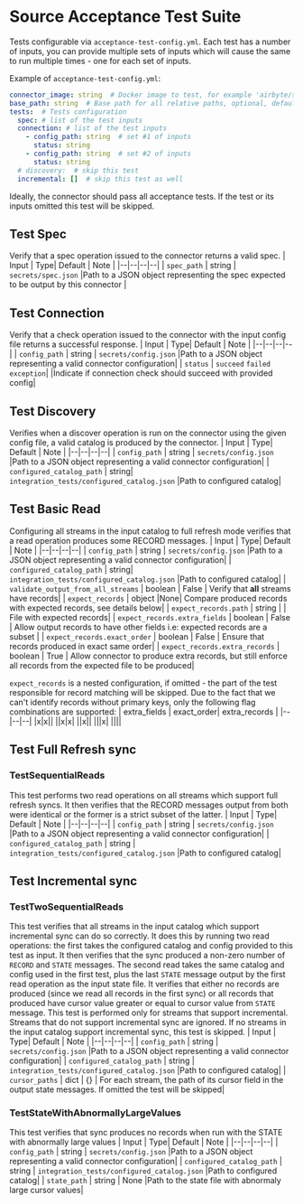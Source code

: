 # Source Acceptance Test Suite

Tests configurable via `acceptance-test-config.yml`. Each test has a number of inputs, 
you can provide multiple sets of inputs which will cause the same to run multiple times - one for each set of inputs.

Example of `acceptance-test-config.yml`:
```yaml
connector_image: string  # Docker image to test, for example 'airbyte/source-hubspot:0.1.0'
base_path: string  # Base path for all relative paths, optional, default - ./
tests:  # Tests configuration 
  spec: # list of the test inputs
  connection: # list of the test inputs
    - config_path: string  # set #1 of inputs
      status: string
    - config_path: string  # set #2 of inputs
      status: string
  # discovery:  # skip this test
  incremental: []  # skip this test as well
```
Ideally, the connector should pass all acceptance tests. If the test or its inputs omitted this test will be skipped. 
 
## Test Spec
Verify that a spec operation issued to the connector returns a valid spec.
| Input |  Type| Default | Note |
|--|--|--|--|
| `spec_path` | string | `secrets/spec.json` |Path to a JSON object representing the spec expected to be output by this connector |

## Test Connection
Verify that a check operation issued to the connector with the input config file returns a successful response.
| Input |  Type| Default | Note |
|--|--|--|--|
| `config_path` | string | `secrets/config.json` |Path to a JSON object representing a valid connector configuration|
| `status` | `succeed` `failed` `exception`| |Indicate if connection check should succeed with provided config|

## Test Discovery

Verifies when a discover operation is run on the connector using the given config file, a valid catalog is produced by the connector.
| Input |  Type| Default | Note |
|--|--|--|--|
| `config_path` | string | `secrets/config.json` |Path to a JSON object representing a valid connector configuration|
| `configured_catalog_path` | string| `integration_tests/configured_catalog.json` |Path to configured catalog|

## Test Basic Read

Configuring all streams in the input catalog to full refresh mode verifies that a read operation produces some RECORD messages.
| Input |  Type| Default | Note |
|--|--|--|--|
| `config_path` | string | `secrets/config.json` |Path to a JSON object representing a valid connector configuration|
| `configured_catalog_path` | string| `integration_tests/configured_catalog.json` |Path to configured catalog|
| `validate_output_from_all_streams` | boolean | False | Verify that **all** streams have records|
| `expect_records` | object |None| Compare produced records with expected records, see details below|
| `expect_records.path` | string | | File with expected records|
| `expect_records.extra_fields` | boolean | False | Allow output records to have other fields i.e: expected records are a subset |
| `expect_records.exact_order` | boolean | False | Ensure  that records produced in exact same order|
| `expect_records.extra_records` | boolean | True | Allow connector to produce extra records, but still enforce all records from the expected file to be produced|  

`expect_records` is a nested configuration, if omitted - the part of the test responsible for record matching will be skipped. Due to the fact that we can't identify records without primary keys, only the following flag combinations are supported:
| extra_fields | exact_order| extra_records |
|--|--|--|
|x|x||
||x|x|
||x||
|||x|
||||

## Test Full Refresh sync
### TestSequentialReads

This test performs two read operations on all streams which support full refresh syncs. It then verifies that the RECORD messages output from both were identical or the former is a strict subset of the latter.
| Input |  Type| Default | Note |
|--|--|--|--|
| `config_path` | string | `secrets/config.json` |Path to a JSON object representing a valid connector configuration|
| `configured_catalog_path` | string | `integration_tests/configured_catalog.json` |Path to configured catalog|

## Test Incremental sync
### TestTwoSequentialReads
This test verifies that all streams in the input catalog which support incremental sync can do so correctly. It does this by running two read operations: the first takes the configured catalog and config provided to this test as input. It then verifies that the sync produced a non-zero number of `RECORD` and `STATE` messages. The second read takes the same catalog and config used in the first test, plus the last `STATE` message output by the first read operation as the input state file. It verifies that either no records are produced \(since we read all records in the first sync\) or all records that produced have cursor value greater or equal to cursor value from `STATE` message. This test is performed only for streams that support incremental. Streams that do not support incremental sync are ignored. If no streams in the input catalog support incremental sync, this test is skipped.
| Input |  Type| Default | Note |
|--|--|--|--|
| `config_path` | string | `secrets/config.json` |Path to a JSON object representing a valid connector configuration|
| `configured_catalog_path` | string | `integration_tests/configured_catalog.json` |Path to configured catalog|
| `cursor_paths` | dict | {} | For each stream, the path of its cursor field in the output state messages. If omitted the test will be skipped|

### TestStateWithAbnormallyLargeValues

This test verifies that sync produces no records when run with the STATE with abnormally large values
| Input |  Type| Default | Note |
|--|--|--|--|
| `config_path` | string | `secrets/config.json` |Path to a JSON object representing a valid connector configuration|
| `configured_catalog_path` | string | `integration_tests/configured_catalog.json` |Path to configured catalog|
| `state_path` | string | None |Path to the state file with abnormaly large cursor values|
